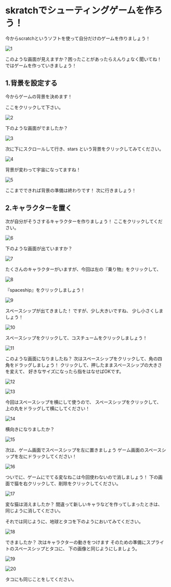 # skratchでシューティングゲームを作ろう！

今からscratchというソフトを使って自分だけのゲームを作りましょう！

![1](1.png)

このような画面が見えますか？困ったことがあったらえんりょなく聞いてね！
ではゲームを作っていきましょう！

## 1.背景を設定する

今からゲームの背景を決めます！

ここをクリックして下さい。

![2](2.png)

下のような画面がでましたか？

![3](3.png)

次に下にスクロールして行き、stars という背景をクリックしてみてください。

![4](4.png)

背景が変わって宇宙になってますね！

![5](5.png)

ここまでできれば背景の準備は終わりです！
次に行きましょう！

## 2.キャラクターを置く

次が自分がそうさするキャラクターを作りましょう！
ここをクリックしてください。

![6](6.png)

下のような画面が出ていますか？

![7](7.png)

たくさんのキャラクターがいますが、今回は左の『乗り物』をクリックして、

![8](8.png)

『spaceship』をクリックしましょう！

![9](9.png)

スペースシップが出てきました！
ですが、少し大きいですね、
少し小さくしましょう！

![10](10.png)

スペースシップをクリックして、コスチュームをクリックしましょう！

![11](11.png)

このような画面になりましたね？
次はスペースシップをクリックして、角の四角をドラッグしましょう！
クリックして、押したままスペースシップの大きさを変えて、
好きなサイズになったら指をはなせばOKです。

![12](12.png)

![13](13.png)

今回はスペースシップを横にして使うので、
スペースシップをクリックして、
上の丸をドラッグして横にしてください！

![14](14.png)

横向きになりましたか？

![15](15.png)

次は、ゲーム画面でスペースシップを左に置きましょう
ゲーム画面のスペースシップを左にドラックしてください！

![16](16.png)

ついでに、ゲームにでてる変なねこは今回使わないので消しましょう！
下の画面で猫を右クリックして、削除をクリックしてください。

![17](17.png)

変な猫は消えましたか？
間違って新しいキャラなどを作ってしまったときは、
同じように消してください。

それでは同じように、地球とタコを下のようにおいてみてください。

![18](18.png)

できましたか？
次はキャラクターの動きをつけます
そのための準備にスプライトのスペースシップとタコに、
下の画像と同じようにしましょう。

![19](19.png)

![20](20.png)

タコにも同じことをしてください。

